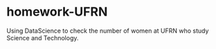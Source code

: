 # homework-UFRN
Using DataScience to check the number of women at UFRN who study Science and Technology. 
